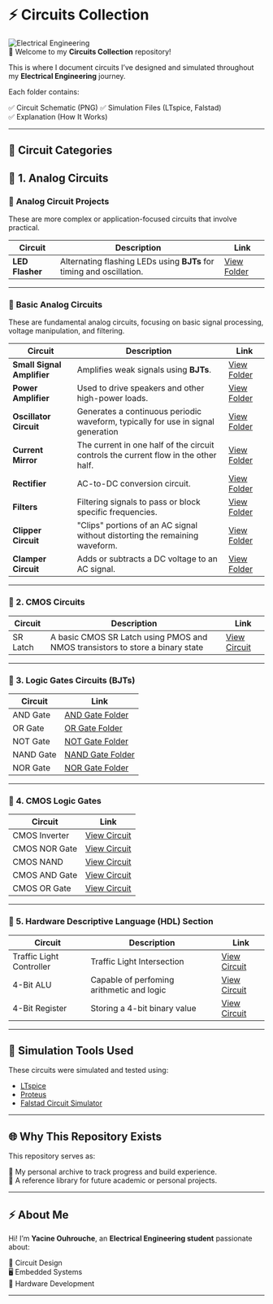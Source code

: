 
# ⚡ Circuits Collection

![Electrical Engineering](https://img.shields.io/badge/Electrical%20Engineering-Projects-blue?style=for-the-badge)  
📡 Welcome to my **Circuits Collection** repository!

This is where I document circuits I’ve designed and simulated throughout my **Electrical Engineering**  journey.

Each folder contains:

✅ Circuit Schematic (PNG) 
✅ Simulation Files (LTspice, Falstad)  
✅ Explanation (How It Works)  

---

## 📂 Circuit Categories


## 🔗 1. Analog Circuits

### 🔹 **Analog Circuit Projects**

These are more complex or application-focused circuits that involve practical.

| Circuit            | Description                                                                  | Link                                              |
|--------------------|------------------------------------------------------------------------------|---------------------------------------------------|
| **LED Flasher**     | Alternating flashing LEDs using **BJTs** for timing and oscillation. | [View Folder](./Circuits_Projects/LED_Flasher/)       |

---

### 🔹 **Basic Analog Circuits**

These are fundamental analog circuits, focusing on basic signal processing, voltage manipulation, and filtering.

| Circuit            | Description                                                                  | Link                                              |
|--------------------|------------------------------------------------------------------------------|---------------------------------------------------|
| **Small Signal Amplifier** | Amplifies weak signals using **BJTs**.                                        | [View Folder](./BJT_Circuits/Small_Signal_Amplifier) |
| **Power Amplifier** | Used to drive speakers and other high-power loads.                          | [View Folder](./BJT_Circuits/Power_Amplifier)     |
| **Oscillator Circuit** | Generates a continuous periodic waveform, typically for use in signal generation | [View Folder](./BJT_Circuits/Oscillator) |
| **Current Mirror**  | The current in one half of the circuit controls the current flow in the other half.   | [View Folder](./BJT_Circuits/Current_mirror/)      |
| **Rectifier**       | AC-to-DC conversion circuit.                                                 | [View Folder](./BJT_Circuits/Rectifier/)          |
| **Filters**         | Filtering signals to pass or block specific frequencies.                     | [View Folder](./BJT_Circuits/Filters/)            |
| **Clipper Circuit** | "Clips" portions of an AC signal without distorting the remaining waveform.   | [View Folder](./BJT_Circuits/Clipper_Circuit/)    |
| **Clamper Circuit** | Adds or subtracts a DC voltage to an AC signal.                             | [View Folder](./BJT_Circuits/Clamper_Circuits/)   |

---


### 🔗 2. CMOS Circuits 

| Circuit | Description | Link |
|---|---|---|
| SR Latch| A basic CMOS SR Latch using PMOS and NMOS transistors to store a binary state	 | [View Circuit](./CMOS_Circuits/SR_Latch/) |

---

### 🔗 3. Logic Gates Circuits (BJTs)

| Circuit | Link |
|---|---|
| AND Gate | [AND Gate Folder](./Logic_Gates/AND_Gate/) |
| OR Gate | [OR Gate Folder](./Logic_Gates/OR_Gate/) |
| NOT Gate | [NOT Gate Folder](./Logic_Gates/NOT_Gate/) |
| NAND Gate | [NAND Gate Folder](./Logic_Gates/NAND_Gate/) |
| NOR Gate | [NOR Gate Folder](./Logic_Gates/NOR_Gate/) |

---
### 🔗 4. CMOS Logic Gates

| Circuit |  Link |
|---|---|
| CMOS Inverter | [View Circuit](./CMOS_Logic_Gates/CMOS_NOT_Gate/) |
| CMOS NOR Gate | [View Circuit](./CMOS_Logic_Gates/CMOS_NOR_Gate/) |
| CMOS NAND | [View Circuit](./CMOS_Logic_Gates/CMOS_NAND_Gate/) |
| CMOS AND Gate | [View Circuit](./CMOS_Logic_Gates/CMOS_AND_Gate/) |
| CMOS OR Gate | [View Circuit](./CMOS_Logic_Gates/CMOS_OR_Gate/) |

---


### 🔗 5. Hardware Descriptive Language (HDL) Section

| Circuit | Description | Link |
|---|---|---|
| Traffic Light Controller |Traffic Light Intersection | [View Circuit](./HDL/Traffic_Light_Controller/) |
| 4-Bit ALU |Capable of perfoming  arithmetic and logic | [View Circuit](./HDL/4_Bit_ALU/) |
| 4-Bit Register |Storing a 4-bit binary value | [View Circuit](./HDL/4_bit_register/) |

---

## 💾 Simulation Tools Used

These circuits were simulated and tested using:

- [LTspice](https://www.analog.com/en/design-center/design-tools-and-calculators/ltspice-simulator.html)
- [Proteus](https://www.labcenter.com/)
- [Falstad Circuit Simulator](https://www.falstad.com/circuit/)

---

## 🌐 Why This Repository Exists

This repository serves as:

🚀 My personal archive to track progress and build experience.  
📖 A reference library for future academic or personal projects.  


---

## ⚡ About Me

Hi! I’m **Yacine Ouhrouche**, an **Electrical Engineering student** passionate about:

🔌 Circuit Design  
🖥️ Embedded Systems  
🔧 Hardware Development  


---










